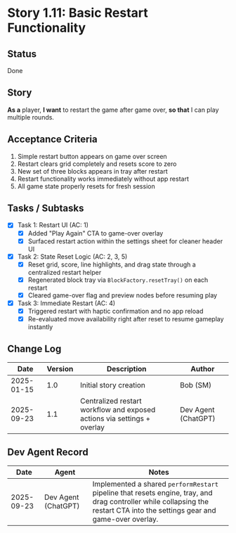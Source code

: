 # Story 1.11: Basic Restart Functionality

## Status
Done

## Story
**As a** player,
**I want** to restart the game after game over,
**so that** I can play multiple rounds.

## Acceptance Criteria
1. Simple restart button appears on game over screen
2. Restart clears grid completely and resets score to zero
3. New set of three blocks appears in tray after restart
4. Restart functionality works immediately without app restart
5. All game state properly resets for fresh session

## Tasks / Subtasks
- [x] Task 1: Restart UI (AC: 1)
  - [x] Added "Play Again" CTA to game-over overlay
  - [x] Surfaced restart action within the settings sheet for cleaner header UI
- [x] Task 2: State Reset Logic (AC: 2, 3, 5)
  - [x] Reset grid, score, line highlights, and drag state through a centralized restart helper
  - [x] Regenerated block tray via `BlockFactory.resetTray()` on each restart
  - [x] Cleared game-over flag and preview nodes before resuming play
- [x] Task 3: Immediate Restart (AC: 4)
  - [x] Triggered restart with haptic confirmation and no app reload
  - [x] Re-evaluated move availability right after reset to resume gameplay instantly

## Change Log
| Date | Version | Description | Author |
|------|---------|-------------|---------|
| 2025-01-15 | 1.0 | Initial story creation | Bob (SM) |
| 2025-09-23 | 1.1 | Centralized restart workflow and exposed actions via settings + overlay | Dev Agent (ChatGPT) |

## Dev Agent Record
| Date | Agent | Notes |
|------|-------|-------|
| 2025-09-23 | Dev Agent (ChatGPT) | Implemented a shared `performRestart` pipeline that resets engine, tray, and drag controller while collapsing the restart CTA into the settings gear and game-over overlay. |
